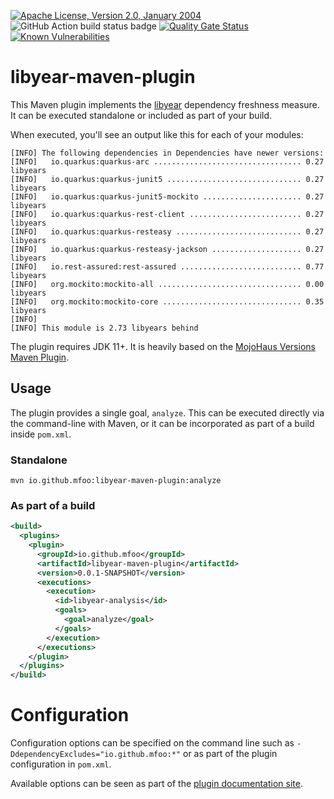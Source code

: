 [![Apache License, Version 2.0, January 2004](https://img.shields.io/github/license/mojohaus/versions-maven-plugin.svg?label=License)](http://www.apache.org/licenses/)
![GitHub Action build status badge](https://github.com/mfoo/libyear-maven-plugin/actions/workflows/maven-tests.yml/badge.svg)
[![Quality Gate Status](https://sonarcloud.io/api/project_badges/measure?project=mfoo_libyear-maven-plugin&metric=alert_status)](https://sonarcloud.io/summary/new_code?id=mfoo_libyear-maven-plugin)
[![Known Vulnerabilities](https://snyk.io/test/github/mfoo/libyear-maven-plugin/badge.svg)](https://snyk.io/test/github/mfoo/libyear-maven-plugin)

# libyear-maven-plugin

This Maven plugin implements the [libyear](https://libyear.com/) dependency
freshness measure. It can be executed standalone or included as part of your
build.

When executed, you'll see an output like this for each of your modules:
```
[INFO] The following dependencies in Dependencies have newer versions:
[INFO]   io.quarkus:quarkus-arc ................................. 0.27 libyears
[INFO]   io.quarkus:quarkus-junit5 .............................. 0.27 libyears
[INFO]   io.quarkus:quarkus-junit5-mockito ...................... 0.27 libyears
[INFO]   io.quarkus:quarkus-rest-client ......................... 0.27 libyears
[INFO]   io.quarkus:quarkus-resteasy ............................ 0.27 libyears
[INFO]   io.quarkus:quarkus-resteasy-jackson .................... 0.27 libyears
[INFO]   io.rest-assured:rest-assured ........................... 0.77 libyears
[INFO]   org.mockito:mockito-all ................................ 0.00 libyears
[INFO]   org.mockito:mockito-core ............................... 0.35 libyears
[INFO] 
[INFO] This module is 2.73 libyears behind
```

The plugin requires JDK 11+. It is heavily based on the [MojoHaus Versions Maven Plugin](https://www.mojohaus.org/versions/versions-maven-plugin/index.html).

## Usage

The plugin provides a single goal, `analyze`. This can be executed
directly via the command-line with Maven, or it can be incorporated as part of
a build inside `pom.xml`.

### Standalone

```shell
mvn io.github.mfoo:libyear-maven-plugin:analyze
```

### As part of a build

```xml
<build>
  <plugins>
    <plugin>
      <groupId>io.github.mfoo</groupId>
      <artifactId>libyear-maven-plugin</artifactId>
      <version>0.0.1-SNAPSHOT</version>
      <executions>
        <execution>
          <id>libyear-analysis</id>
          <goals>
            <goal>analyze</goal>
          </goals>
        </execution>
      </executions>
    </plugin>
  </plugins>
</build>
```

# Configuration
Configuration options can be specified on the command line such as
`-DdependencyExcludes="io.github.mfoo:*"` or as part of the plugin
configuration in `pom.xml`.

Available options can be seen as part of the [plugin documentation
site](https://mfoo.github.io/libyear-maven-plugin/analyze-mojo.html).